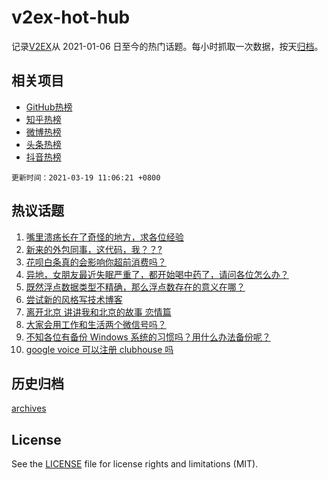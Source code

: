 # v2ex-hot-hub

 记录[V2EX](https://www.v2ex.com/)从 2021-01-06 日至今的热门话题。每小时抓取一次数据，按天[归档](archives)。
 
 ## 相关项目

- [GitHub热榜](https://github.com/lonnyzhang423/github-hot-hub)
- [知乎热榜](https://github.com/lonnyzhang423/zhihu-hot-hub)
- [微博热榜](https://github.com/lonnyzhang423/weibo-hot-hub)
- [头条热榜](https://github.com/lonnyzhang423/toutiao-hot-hub)
- [抖音热榜](https://github.com/lonnyzhang423/douyin-hot-hub)


 `更新时间：2021-03-19 11:06:21 +0800`

## 热议话题

1. [嘴里溃疡长在了奇怪的地方，求各位经验](https://www.v2ex.com/t/762988)
1. [新来的外包同事，这代码，我？？?](https://www.v2ex.com/t/763063)
1. [花呗白条真的会影响你超前消费吗？](https://www.v2ex.com/t/762822)
1. [异地，女朋友最近失眠严重了，都开始喝中药了，请问各位怎么办？](https://www.v2ex.com/t/762792)
1. [既然浮点数据类型不精确，那么浮点数存在的意义在哪？](https://www.v2ex.com/t/762814)
1. [尝试新的风格写技术博客](https://www.v2ex.com/t/762732)
1. [离开北京 讲讲我和北京的故事 恋情篇](https://www.v2ex.com/t/762733)
1. [大家会用工作和生活两个微信号吗？](https://www.v2ex.com/t/763052)
1. [不知各位有备份 Windows 系统的习惯吗？用什么办法备份呢？](https://www.v2ex.com/t/762742)
1. [google voice 可以注册 clubhouse 吗](https://www.v2ex.com/t/762808)

## 历史归档

[archives](archives)

## License

See the [LICENSE](LICENSE) file for license rights and limitations (MIT).
